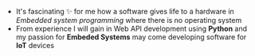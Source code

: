 - It's fascinating ✨ for me how a software gives life to a hardware in *Embedded system programming* where there is no operating system
- From experience I will gain in Web API development using **Python** and my passion for **Embeded Systems** may come developing software for **IoT** devices 
